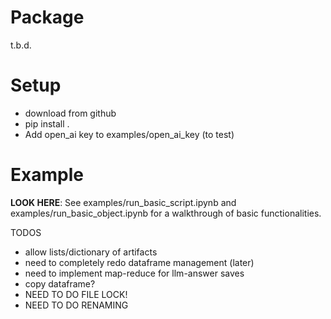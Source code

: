 # Package

t.b.d.

# Setup

- download from github
- pip install .
- Add open_ai key to examples/open_ai_key (to test)

# Example

**LOOK HERE**: See examples/run_basic_script.ipynb and examples/run_basic_object.ipynb for a walkthrough of basic functionalities.


TODOS
- allow lists/dictionary of artifacts
- need to completely redo dataframe management (later)
- need to implement map-reduce for llm-answer saves
- copy dataframe?
- NEED TO DO FILE LOCK! 
- NEED TO DO RENAMING
